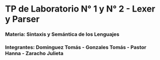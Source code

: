 # TP de Laboratorio N° 1 y N° 2 - Lexer y Parser

### Materia: Sintaxis y Semántica de los Lenguajes
### Integrantes: Dominguez Tomás - Gonzales Tomás - Pastor Hanna - Zaracho Julieta